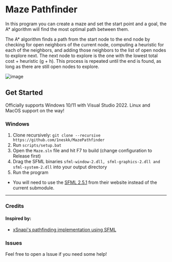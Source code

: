 # Maze Pathfinder

In this program you can create a maze and set the start point and a goal, the A* algorithm will find the most optimal path between them.

The A* algorithm finds a path from the start node to the end node by checking for open neighbors of the current node, computing a heuristic for each of the neighbors, and adding those neighbors to the list of open nodes to explore next. The next node to explore is the one with the lowest total cost + heuristic (g + h). This process is repeated until the end is found, as long as there are still open nodes to explore.

![image](https://user-images.githubusercontent.com/113075816/235825067-03b3fdc7-b7b5-4c6a-9fdc-6d71f05fe31a.png)

## Get Started

Officially supports Windows 10/11 with Visual Studio 2022. Linux and MacOS support on the way!

### Windows

1. Clone recursively: `git clone --recursive https://github.com/1neskk/MazePathfinder`
2. Run `scripts/setup.bat`
3. Open the `Maze.sln` file and hit F7 to build (change configuration to Release first)
4. Drag the SFML binaries `sfml-window-2.dll, sfml-graphics-2.dll and sfml-system-2.dll` into your output directory
5. Run the program
- You will need to use the [SFML 2.5.1](https://www.sfml-dev.org/files/SFML-2.5.1-windows-vc15-64-bit.zip) from their website instead of the current submodule.

---

### Credits

#### Inspired by:
- [xSnapi's pathfinding implementation using SFML](https://github.com/xSnapi/cpp_pathfinding_using_sfml)

### Issues
Feel free to open a Issue if you need some help!
